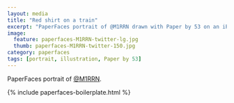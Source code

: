 ```yaml
---
layout: media
title: "Red shirt on a train"
excerpt: "PaperFaces portrait of @M1RRN drawn with Paper by 53 on an iPad."
image: 
  feature: paperfaces-M1RRN-twitter-lg.jpg
  thumb: paperfaces-M1RRN-twitter-150.jpg
category: paperfaces
tags: [portrait, illustration, Paper by 53]
---
```


PaperFaces portrait of [@M1RRN](http://twitter.com/M1RRN).

{% include paperfaces-boilerplate.html %}